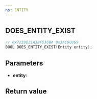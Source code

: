 ```yaml
---
ns: ENTITY
---
```

## DOES_ENTITY_EXIST

```c
// 0x7239B21A38F536BA 0x3AC90869
BOOL DOES_ENTITY_EXIST(Entity entity);
```


## Parameters
* **entity**: 

## Return value
